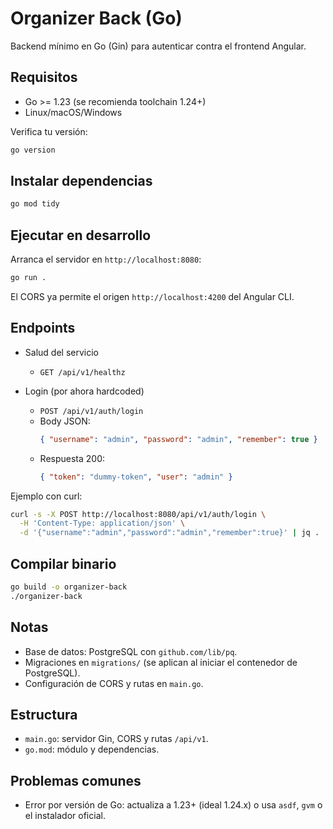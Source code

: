 # Organizer Back (Go)

Backend mínimo en Go (Gin) para autenticar contra el frontend Angular.

## Requisitos
- Go >= 1.23 (se recomienda toolchain 1.24+)
- Linux/macOS/Windows

Verifica tu versión:
```bash
go version
```

## Instalar dependencias
```bash
go mod tidy
```

## Ejecutar en desarrollo
Arranca el servidor en `http://localhost:8080`:
```bash
go run .
```

El CORS ya permite el origen `http://localhost:4200` del Angular CLI.

## Endpoints
- Salud del servicio
  - `GET /api/v1/healthz`

- Login (por ahora hardcoded)
  - `POST /api/v1/auth/login`
  - Body JSON:
    ```json
    { "username": "admin", "password": "admin", "remember": true }
    ```
  - Respuesta 200:
    ```json
    { "token": "dummy-token", "user": "admin" }
    ```

Ejemplo con curl:
```bash
curl -s -X POST http://localhost:8080/api/v1/auth/login \
  -H 'Content-Type: application/json' \
  -d '{"username":"admin","password":"admin","remember":true}' | jq .
```

## Compilar binario
```bash
go build -o organizer-back
./organizer-back
```

## Notas
- Base de datos: PostgreSQL con `github.com/lib/pq`.
- Migraciones en `migrations/` (se aplican al iniciar el contenedor de PostgreSQL).
- Configuración de CORS y rutas en `main.go`.

## Estructura
- `main.go`: servidor Gin, CORS y rutas `/api/v1`.
- `go.mod`: módulo y dependencias.

## Problemas comunes
- Error por versión de Go: actualiza a 1.23+ (ideal 1.24.x) o usa `asdf`, `gvm` o el instalador oficial.

